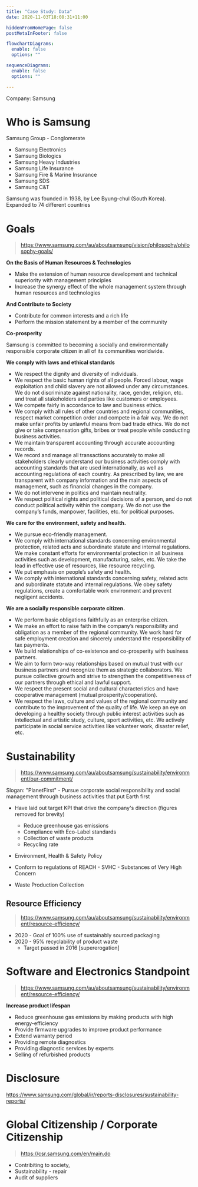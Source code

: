 ```yaml
---
title: "Case Study: Data"
date: 2020-11-03T18:08:31+11:00

hiddenFromHomePage: false
postMetaInFooter: false

flowchartDiagrams:
  enable: false
  options: ""

sequenceDiagrams: 
  enable: false
  options: ""

---
```


<!-- Essay: Come up with a position that you don't accept, and show that it doesn't work -->

Company: Samsung

# Who is Samsung

Samsung Group - Conglomerate

* Samsung Electronics
* Samsung Biologics
* Samsung Heavy Industries
* Samsung Life Insurance
* Samsung Fire & Marine Insurance
* Samsung SDS
* Samsung C&T

Samsung was founded in 1938, by Lee Byung-chul (South Korea). Expanded to 74 different countries


# Goals

> https://www.samsung.com/au/aboutsamsung/vision/philosophy/philosophy-goals/

**On the Basis of Human Resources & Technologies**

* Make the extension of human resource development and technical superiority with management principles
* Increase the synergy effect of the whole management system through human resources and technologies


**And Contribute to Society**

* Contribute for common interests and a rich life
* Perform the mission statement by a member of the community

**Co-prosperity**

Samsung is committed to becoming a socially and environmentally responsible corporate citizen in all of its communities worldwide.

**We comply with laws and ethical standards**

* We respect the dignity and diversity of individuals.
* We respect the basic human rights of all people. Forced labour, wage exploitation and child slavery are not allowed under any circumstances. We do not discriminate against nationality, race, gender, religion, etc. and treat all stakeholders and parties like customers or employees.
* We compete fairly in accordance to law and business ethics.
* We comply with all rules of other countries and regional communities, respect market competition order and compete in a fair way. We do not make unfair profits by unlawful means from bad trade ethics. We do not give or take compensation gifts, bribes or treat people while conducting business activities.
* We maintain transparent accounting through accurate accounting records.
* We record and manage all transactions accurately to make all stakeholders clearly understand our business activities comply with accounting standards that are used internationally, as well as accounting regulations of each country. As prescribed by law, we are transparent with company information and the main aspects of management, such as financial changes in the company.
* We do not intervene in politics and maintain neutrality.
* We respect political rights and political decisions of a person, and do not conduct political activity within the company. We do not use the company’s funds, manpower, facilities, etc. for political purposes.

**We care for the environment, safety and health.**

* We pursue eco-friendly management.
* We comply with international standards concerning environmental protection, related acts and subordinate statute and internal regulations. We make constant efforts for environmental protection in all business activities such as development, manufacturing, sales, etc. We take the lead in effective use of resources, like resource recycling.
* We put emphasis on people’s safety and health.
* We comply with international standards concerning safety, related acts and subordinate statute and internal regulations. We obey safety regulations, create a comfortable work environment and prevent negligent accidents.

**We are a socially responsible corporate citizen.**

* We perform basic obligations faithfully as an enterprise citizen.
* We make an effort to raise faith in the company’s responsibility and obligation as a member of the regional community. We work hard for safe employment creation and sincerely understand the responsibility of tax payments.
* We build relationships of co-existence and co-prosperity with business partners.
* We aim to form two-way relationships based on mutual trust with our business partners and recognize them as strategic collaborators. We pursue collective growth and strive to strengthen the competitiveness of our partners through ethical and lawful support.
* We respect the present social and cultural characteristics and have cooperative management (mutual prosperity/cooperation).
* We respect the laws, culture and values of the regional community and contribute to the improvement of the quality of life. We keep an eye on developing a healthy society through public interest activities such as intellectual and artistic study, culture, sport activities, etc. We actively participate in social service activities like volunteer work, disaster relief, etc.

# Sustainability

> https://www.samsung.com/au/aboutsamsung/sustainability/environment/our-commitment/

Slogan: "PlanetFirst" - Pursue corporate social responsibility and social management through business activities that put Earth first

* Have laid out target KPI that drive the company's direction (figures removed for brevity)
  * Reduce greenhouse gas emissions
  * Compliance with Eco-Label standards
  * Collection of waste products
  * Recycling rate

* Environment, Health & Safety Policy
* Conform to regulations of REACH - SVHC - Substances of Very High Concern
* Waste Production Collection

## Resource Efficiency

> https://www.samsung.com/au/aboutsamsung/sustainability/environment/resource-efficiency/

* 2020 - Goal of 100% use of sustainably sourced packaging
* 2020 - 95% recyclability of product waste
  * Target passed in 2016 [supererogation]

# Software and Electronics Standpoint

> https://www.samsung.com/au/aboutsamsung/sustainability/environment/resource-efficiency/

**Increase product lifespan**

* Reduce greenhouse gas emissions by making products with high energy-efficiency
* Provide firmware upgrades to improve product performance
* Extend warranty period
* Providing remote diagnostics
* Providing diagnostic services by experts
* Selling of refurbished products

# Disclosure

https://www.samsung.com/global/ir/reports-disclosures/sustainability-reports/

# Global Citizenship / Corporate Citizenship

> https://csr.samsung.com/en/main.do

* Contribiting to society, 
* Sustainability - repair
* Audit of suppliers


